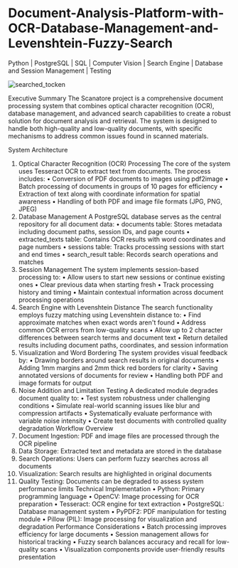 # Document-Analysis-Platform-with-OCR-Database-Management-and-Levenshtein-Fuzzy-Search
Python | PostgreSQL | SQL | Computer Vision | Search Engine | Database and Session Management | Testing

![searched_tocken](https://github.com/user-attachments/assets/f78633fe-2fcf-4dc1-b05f-b9d6d2bfb2f4)


Executive Summary
The Scanatore project is a comprehensive document processing system that combines optical character recognition (OCR), database management, and advanced search capabilities to create a robust solution for document analysis and retrieval. The system is designed to handle both high-quality and low-quality documents, with specific mechanisms to address common issues found in scanned materials.

System Architecture
1. Optical Character Recognition (OCR) Processing
The core of the system uses Tesseract OCR to extract text from documents. The process includes:
•	Conversion of PDF documents to images using pdf2image
•	Batch processing of documents in groups of 10 pages for efficiency
•	Extraction of text along with coordinate information for spatial awareness
•	Handling of both PDF and image file formats (JPG, PNG, JPEG)
2. Database Management
A PostgreSQL database serves as the central repository for all document data:
•	documents table: Stores metadata including document paths, session IDs, and page counts
•	extracted_texts table: Contains OCR results with word coordinates and page numbers
•	sessions table: Tracks processing sessions with start and end times
•	search_result table: Records search operations and matches
3. Session Management
The system implements session-based processing to:
•	Allow users to start new sessions or continue existing ones
•	Clear previous data when starting fresh
•	Track processing history and timing
•	Maintain contextual information across document processing operations
4. Search Engine with Levenshtein Distance
The search functionality employs fuzzy matching using Levenshtein distance to:
•	Find approximate matches when exact words aren't found
•	Address common OCR errors from low-quality scans
•	Allow up to 2 character differences between search terms and document text
•	Return detailed results including document paths, coordinates, and session information
5. Visualization and Word Bordering
The system provides visual feedback by:
•	Drawing borders around search results in original documents
•	Adding 1mm margins and 2mm thick red borders for clarity
•	Saving annotated versions of documents for review
•	Handling both PDF and image formats for output
6. Noise Addition and Limitation Testing
A dedicated module degrades document quality to:
•	Test system robustness under challenging conditions
•	Simulate real-world scanning issues like blur and compression artifacts
•	Systematically evaluate performance with variable noise intensity
•	Create test documents with controlled quality degradation
Workflow Overview
1.	Document Ingestion: PDF and image files are processed through the OCR pipeline
2.	Data Storage: Extracted text and metadata are stored in the database
3.	Search Operations: Users can perform fuzzy searches across all documents
4.	Visualization: Search results are highlighted in original documents
5.	Quality Testing: Documents can be degraded to assess system performance limits
Technical Implementation
•	Python: Primary programming language
•	OpenCV: Image processing for OCR preparation
•	Tesseract: OCR engine for text extraction
•	PostgreSQL: Database management system
•	PyPDF2: PDF manipulation for testing module
•	Pillow (PIL): Image processing for visualization and degradation
Performance Considerations
•	Batch processing improves efficiency for large documents
•	Session management allows for historical tracking
•	Fuzzy search balances accuracy and recall for low-quality scans
•	Visualization components provide user-friendly results presentation
